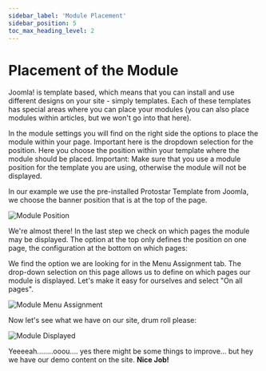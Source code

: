 ```yaml
---
sidebar_label: 'Module Placement'
sidebar_position: 5
toc_max_heading_level: 2
---
```


# Placement of the Module

<p class="lead">
Joomla! is template based, which means that you can install and use different designs on your site - simply templates. 
Each of these templates has special areas where you can place your modules (you can also place modules within articles, 
but we won't go into that here).
</p>

In the module settings you will find on the right side the options to place the module within your page. Important here
is the dropdown selection for the position. Here you choose the position within your template where the module should be
placed. Important: Make sure that you use a module position for the template you are using, otherwise the module will
not be displayed.

In our example we use the pre-installed Protostar Template from Joomla, we choose the banner position that is at the top
of the page.

<img src="/img/module_position.jpg" alt="Module Position" className="bordered" />

We're almost there! In the last step we check on which pages the module may be displayed. The option at the top only
defines the position on one page, the configuration at the bottom on which pages:

We find the option we are looking for in the Menu Assignment tab. The drop-down selection on this page allows us to
define on which pages our module is displayed. Let's make it easy for ourselves and select "On all pages".

<img src="/img/module_menu_assignement.jpg" alt="Module Menu Assignment" className="bordered" />

Now let's see what we have on our site, drum roll please:

<img src="/img/frontend_first_impression.jpg" alt="Module Displayed" className="bordered" />

Yeeeeah........ooou.... yes there might be some things to improve... but hey we have our demo content on the site. 
**Nice Job!**
